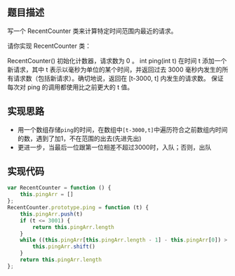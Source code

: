 ## 题目描述
写一个 RecentCounter 类来计算特定时间范围内最近的请求。

请你实现 RecentCounter 类：

RecentCounter() 初始化计数器，请求数为 0 。
int ping(int t) 在时间 t 添加一个新请求，其中 t 表示以毫秒为单位的某个时间，并返回过去 3000 毫秒内发生的所有请求数（包括新请求）。确切地说，返回在 [t-3000, t] 内发生的请求数。
保证 每次对 ping 的调用都使用比之前更大的 t 值。

## 实现思路
* 用一个数组存储`ping`的时间，在数组中`[t-3000,t]`中遍历符合之前数组内时间的数，遇到了加1，不在范围的出去(先进先出)
* 更进一步，当最后一位跟第一位相差不超过3000时，入队；否则，出队

## 实现代码
```javascript
var RecentCounter = function () {
    this.pingArr = []
};
RecentCounter.prototype.ping = function (t) {
    this.pingArr.push(t)
    if (t <= 3001) {
        return this.pingArr.length
    }
    while ((this.pingArr[this.pingArr.length - 1] - this.pingArr[0]) > 3000) {
        this.pingArr.shift()
    }
    return this.pingArr.length
};
```
